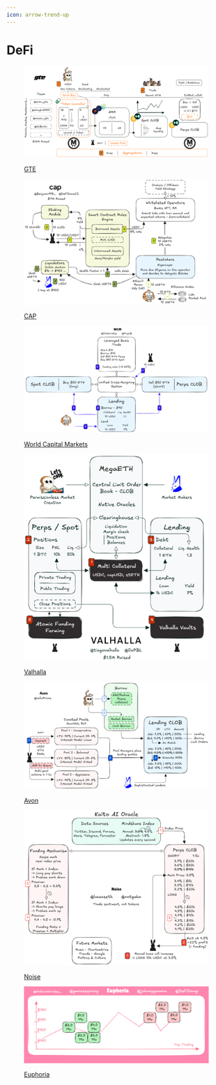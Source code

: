 ```yaml
---
icon: arrow-trend-up
---
```


# DeFi

<figure><img src="../../.gitbook/assets/GTE_v2.PNG" alt=""><figcaption><p><a href="gte.md">GTE</a></p></figcaption></figure>

<figure><img src="../../.gitbook/assets/cap_v2.PNG" alt=""><figcaption><p><a href="cap.md">CAP</a></p></figcaption></figure>

<figure><img src="../../.gitbook/assets/temp.PNG" alt=""><figcaption><p><a href="world-capital-markets.md">World Capital Markets</a></p></figcaption></figure>

<figure><img src="../../.gitbook/assets/valhalla_v1.PNG" alt=""><figcaption><p><a href="valhalla.md">Valhalla</a></p></figcaption></figure>

<figure><img src="../../.gitbook/assets/avon_v1.PNG" alt=""><figcaption><p><a href="avon.md">Avon</a></p></figcaption></figure>

<figure><img src="../../.gitbook/assets/noise_v1.PNG" alt=""><figcaption><p><a href="noise.md">Noise</a></p></figcaption></figure>

<figure><img src="../../.gitbook/assets/euphoria_v1.PNG" alt=""><figcaption><p><a href="euphoria.md">Euphoria</a></p></figcaption></figure>

